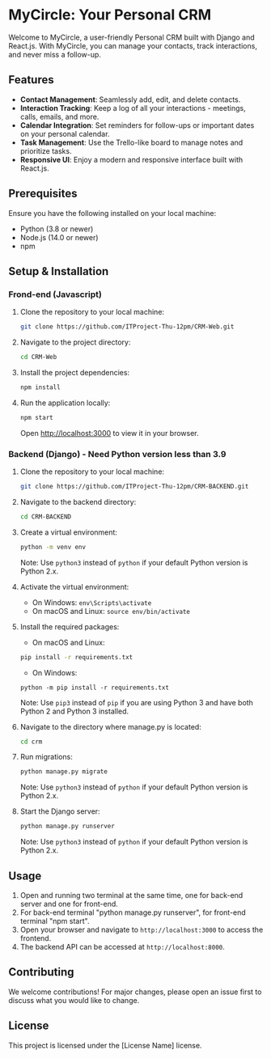 # MyCircle: Your Personal CRM

Welcome to MyCircle, a user-friendly Personal CRM built with Django and React.js. With MyCircle, you can manage your contacts, track interactions, and never miss a follow-up.

## Features

- **Contact Management**: Seamlessly add, edit, and delete contacts.
- **Interaction Tracking**: Keep a log of all your interactions - meetings, calls, emails, and more.
- **Calendar Integration**: Set reminders for follow-ups or important dates on your personal calendar.
- **Task Management**: Use the Trello-like board to manage notes and prioritize tasks.
- **Responsive UI**: Enjoy a modern and responsive interface built with React.js.

## Prerequisites

Ensure you have the following installed on your local machine:

- Python (3.8 or newer)
- Node.js (14.0 or newer)
- npm

## Setup & Installation

### Frond-end (Javascript)

1. Clone the repository to your local machine:

   ```bash
   git clone https://github.com/ITProject-Thu-12pm/CRM-Web.git
   ```

2. Navigate to the project directory:

   ```bash
   cd CRM-Web
   ```

3. Install the project dependencies:

   ```bash
   npm install
   ```

4. Run the application locally:

   ```bash
   npm start
   ```

   Open [http://localhost:3000](http://localhost:3000) to view it in your browser.

### Backend (Django) - Need Python version less than 3.9

1. Clone the repository to your local machine:
   ```bash
   git clone https://github.com/ITProject-Thu-12pm/CRM-BACKEND.git
   ```

2. Navigate to the backend directory:
   ```bash
   cd CRM-BACKEND
   ```

3. Create a virtual environment:
   ```bash
   python -m venv env
   ```
   Note: Use `python3` instead of `python` if your default Python version is Python 2.x.

4. Activate the virtual environment:
   - On Windows: `env\Scripts\activate`
   - On macOS and Linux: `source env/bin/activate`

5. Install the required packages:
   - On macOS and Linux:
   ```bash
   pip install -r requirements.txt
   ```
   - On Windows:
   ```
   python -m pip install -r requirements.txt
   ```
   Note: Use `pip3` instead of `pip` if you are using Python 3 and have both Python 2 and Python 3 installed.

6. Navigate to the directory where manage.py is located:
   ```bash
   cd crm
   ```

7. Run migrations:
   ```bash
   python manage.py migrate
   ```
   Note: Use `python3` instead of `python` if your default Python version is Python 2.x.

8. Start the Django server:
   ```bash
   python manage.py runserver
   ```
   Note: Use `python3` instead of `python` if your default Python version is Python 2.x.

## Usage

1. Open and running two terminal at the same time, one for back-end server and one for front-end.
2. For back-end terminal "python manage.py runserver", for front-end terminal "npm start".
3. Open your browser and navigate to `http://localhost:3000` to access the frontend.
4. The backend API can be accessed at `http://localhost:8000`.

## Contributing

We welcome contributions! For major changes, please open an issue first to discuss what you would like to change.

## License

This project is licensed under the [License Name] license. 

